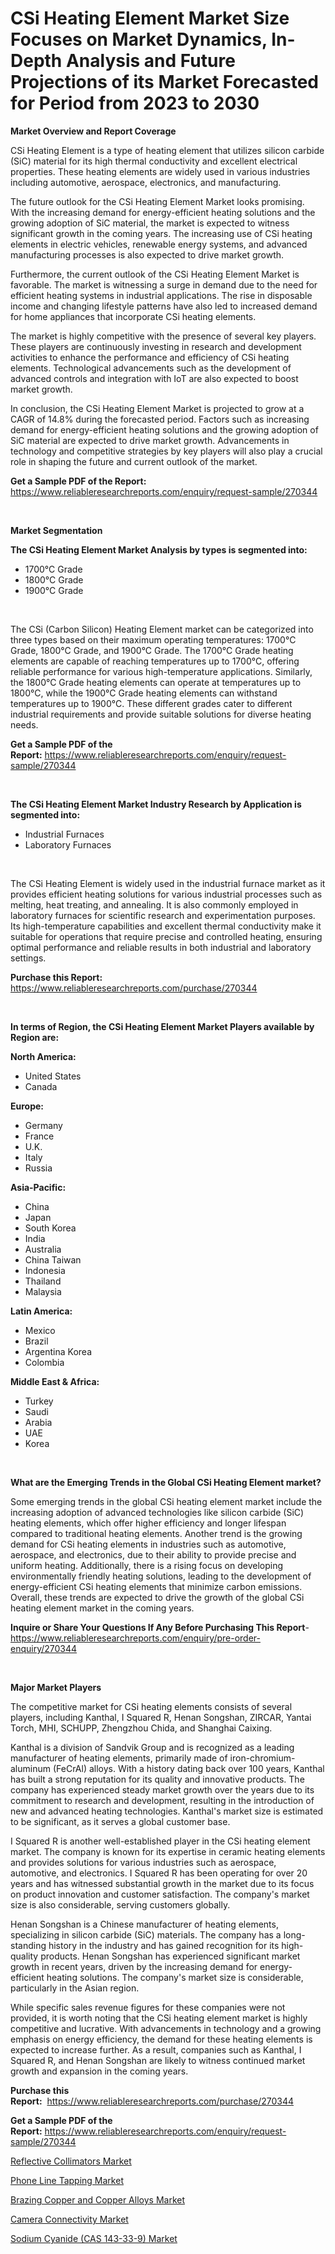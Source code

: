 <p><h1>CSi Heating Element Market Size Focuses on Market Dynamics, In-Depth Analysis and Future Projections of its Market Forecasted for Period from 2023 to 2030</h1></p><p><strong>Market Overview and Report Coverage</strong></p>
<p><p>CSi Heating Element is a type of heating element that utilizes silicon carbide (SiC) material for its high thermal conductivity and excellent electrical properties. These heating elements are widely used in various industries including automotive, aerospace, electronics, and manufacturing.</p><p>The future outlook for the CSi Heating Element Market looks promising. With the increasing demand for energy-efficient heating solutions and the growing adoption of SiC material, the market is expected to witness significant growth in the coming years. The increasing use of CSi heating elements in electric vehicles, renewable energy systems, and advanced manufacturing processes is also expected to drive market growth.</p><p>Furthermore, the current outlook of the CSi Heating Element Market is favorable. The market is witnessing a surge in demand due to the need for efficient heating systems in industrial applications. The rise in disposable income and changing lifestyle patterns have also led to increased demand for home appliances that incorporate CSi heating elements.</p><p>The market is highly competitive with the presence of several key players. These players are continuously investing in research and development activities to enhance the performance and efficiency of CSi heating elements. Technological advancements such as the development of advanced controls and integration with IoT are also expected to boost market growth.</p><p>In conclusion, the CSi Heating Element Market is projected to grow at a CAGR of 14.8% during the forecasted period. Factors such as increasing demand for energy-efficient heating solutions and the growing adoption of SiC material are expected to drive market growth. Advancements in technology and competitive strategies by key players will also play a crucial role in shaping the future and current outlook of the market.</p></p>
<p><strong>Get a Sample PDF of the Report:</strong> <a href="https://www.reliableresearchreports.com/enquiry/request-sample/270344">https://www.reliableresearchreports.com/enquiry/request-sample/270344</a></p>
<p>&nbsp;</p>
<p><strong>Market Segmentation</strong></p>
<p><strong>The CSi Heating Element Market Analysis by types is segmented into:</strong></p>
<p><ul><li>1700°C Grade</li><li>1800°C Grade</li><li>1900°C Grade</li></ul></p>
<p>&nbsp;</p>
<p><p>The CSi (Carbon Silicon) Heating Element market can be categorized into three types based on their maximum operating temperatures: 1700°C Grade, 1800°C Grade, and 1900°C Grade. The 1700°C Grade heating elements are capable of reaching temperatures up to 1700°C, offering reliable performance for various high-temperature applications. Similarly, the 1800°C Grade heating elements can operate at temperatures up to 1800°C, while the 1900°C Grade heating elements can withstand temperatures up to 1900°C. These different grades cater to different industrial requirements and provide suitable solutions for diverse heating needs.</p></p>
<p><strong>Get a Sample PDF of the Report:</strong>&nbsp;<a href="https://www.reliableresearchreports.com/enquiry/request-sample/270344">https://www.reliableresearchreports.com/enquiry/request-sample/270344</a></p>
<p>&nbsp;</p>
<p><strong>The CSi Heating Element Market Industry Research by Application is segmented into:</strong></p>
<p><ul><li>Industrial Furnaces</li><li>Laboratory Furnaces</li></ul></p>
<p>&nbsp;</p>
<p><p>The CSi Heating Element is widely used in the industrial furnace market as it provides efficient heating solutions for various industrial processes such as melting, heat treating, and annealing. It is also commonly employed in laboratory furnaces for scientific research and experimentation purposes. Its high-temperature capabilities and excellent thermal conductivity make it suitable for operations that require precise and controlled heating, ensuring optimal performance and reliable results in both industrial and laboratory settings.</p></p>
<p><strong>Purchase this Report:</strong>&nbsp; <a href="https://www.reliableresearchreports.com/purchase/270344">https://www.reliableresearchreports.com/purchase/270344</a></p>
<p>&nbsp;</p>
<p><strong>In terms of Region, the CSi Heating Element Market Players available by Region are:</strong></p>
<p>
    <p> <strong> North America: </strong>
        <ul>
            <li>United States</li>
            <li>Canada</li>
        </ul>
        </p> 
    <p> <strong> Europe: </strong>
        <ul>
            <li>Germany</li>
            <li>France</li>
            <li>U.K.</li>
            <li>Italy</li>
            <li>Russia</li>
        </ul>
        </p> 
    <p> <strong> Asia-Pacific: </strong>
        <ul>
            <li>China</li>
            <li>Japan</li>
            <li>South Korea</li>
            <li>India</li>
            <li>Australia</li>
            <li>China Taiwan</li>
            <li>Indonesia</li>
            <li>Thailand</li>
            <li>Malaysia</li>
        </ul>
        </p> 
    <p> <strong> Latin America: </strong>
        <ul>
            <li>Mexico</li>
            <li>Brazil</li>
            <li>Argentina Korea</li>
            <li>Colombia</li>
        </ul>
        </p> 
    <p> <strong> Middle East & Africa: </strong>
        <ul>
            <li>Turkey</li>
            <li>Saudi</li>
            <li>Arabia</li>
            <li>UAE</li>
            <li>Korea</li>
        </ul>
    </p>
    </p>
<p>&nbsp;</p>
<p><strong>What are the Emerging Trends in the Global CSi Heating Element market?</strong></p>
<p><p>Some emerging trends in the global CSi heating element market include the increasing adoption of advanced technologies like silicon carbide (SiC) heating elements, which offer higher efficiency and longer lifespan compared to traditional heating elements. Another trend is the growing demand for CSi heating elements in industries such as automotive, aerospace, and electronics, due to their ability to provide precise and uniform heating. Additionally, there is a rising focus on developing environmentally friendly heating solutions, leading to the development of energy-efficient CSi heating elements that minimize carbon emissions. Overall, these trends are expected to drive the growth of the global CSi heating element market in the coming years.</p></p>
<p><strong>Inquire or Share Your Questions If Any Before Purchasing This Report</strong>- <a href="https://www.reliableresearchreports.com/enquiry/pre-order-enquiry/270344">https://www.reliableresearchreports.com/enquiry/pre-order-enquiry/270344</a></p>
<p>&nbsp;</p>
<p><strong>Major Market Players</strong></p>
<p><p>The competitive market for CSi heating elements consists of several players, including Kanthal, I Squared R, Henan Songshan, ZIRCAR, Yantai Torch, MHI, SCHUPP, Zhengzhou Chida, and Shanghai Caixing. </p><p>Kanthal is a division of Sandvik Group and is recognized as a leading manufacturer of heating elements, primarily made of iron-chromium-aluminum (FeCrAl) alloys. With a history dating back over 100 years, Kanthal has built a strong reputation for its quality and innovative products. The company has experienced steady market growth over the years due to its commitment to research and development, resulting in the introduction of new and advanced heating technologies. Kanthal's market size is estimated to be significant, as it serves a global customer base.</p><p>I Squared R is another well-established player in the CSi heating element market. The company is known for its expertise in ceramic heating elements and provides solutions for various industries such as aerospace, automotive, and electronics. I Squared R has been operating for over 20 years and has witnessed substantial growth in the market due to its focus on product innovation and customer satisfaction. The company's market size is also considerable, serving customers globally.</p><p>Henan Songshan is a Chinese manufacturer of heating elements, specializing in silicon carbide (SiC) materials. The company has a long-standing history in the industry and has gained recognition for its high-quality products. Henan Songshan has experienced significant market growth in recent years, driven by the increasing demand for energy-efficient heating solutions. The company's market size is considerable, particularly in the Asian region.</p><p>While specific sales revenue figures for these companies were not provided, it is worth noting that the CSi heating element market is highly competitive and lucrative. With advancements in technology and a growing emphasis on energy efficiency, the demand for these heating elements is expected to increase further. As a result, companies such as Kanthal, I Squared R, and Henan Songshan are likely to witness continued market growth and expansion in the coming years.</p></p>
<p><strong>Purchase this Report:</strong>&nbsp;&nbsp;<a href="https://www.reliableresearchreports.com/purchase/270344">https://www.reliableresearchreports.com/purchase/270344</a></p>
<p></p>
<p><strong>Get a Sample PDF of the Report:</strong>&nbsp;<a href="https://www.reliableresearchreports.com/enquiry/request-sample/270344">https://www.reliableresearchreports.com/enquiry/request-sample/270344</a></p>
<p><p><a href="https://www.linkedin.com/pulse/reflective-collimators-market-research-report-provides-olvve/">Reflective Collimators Market</a></p><p><a href="https://www.linkedin.com/pulse/phone-line-tapping-market-size-share-global-analysis-report-3tzae/">Phone Line Tapping Market</a></p><p><a href="https://medium.com/@kaceyrath/brazing-copper-and-copper-alloys-market-outlook-industry-overview-and-forecast-2023-to-2030-9c43dc7cf6a2">Brazing Copper and Copper Alloys Market</a></p><p><a href="https://www.linkedin.com/pulse/camera-connectivity-market-challenges-opportunities-growth-e1oue/">Camera Connectivity Market</a></p><p><a href="https://medium.com/@zoeyjohns1903/sodium-cyanide-cas-143-33-9-market-size-cagr-trends-2024-2030-ff3c491a2def">Sodium Cyanide (CAS 143-33-9) Market</a></p></p>